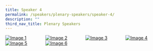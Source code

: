 ```yaml
---
title: Speaker 4
permalink: /speakers/plenary-speakers/speaker-4/
description: ""
third_nav_title: Plenary Speakers
---
```

<div style="display: flex; flex-wrap: wrap;">
  <div style="flex-basis: 25%; max-width: 25%;">
    <a href="www.youtube.com"><img alt="Image 1" src="/images/HPB_R_V_CMYK_Logo%201.png"></a>
  </div>
  <div style="flex-basis: 25%; max-width: 25%;">
    <a href="link2"><img alt="Image 2" src="/images/HPB_R_V_CMYK_Logo%201.png"></a>
  </div>
  <div style="flex-basis: 25%; max-width: 25%;">
    <a href="link3"><img alt="Image 3" src="/images/HPB_R_V_CMYK_Logo%201.png"></a>
  </div>
  <div style="flex-basis: 25%; max-width: 25%;">
    <a href="link4"><img alt="Image 4" src="/images/HPB_R_V_CMYK_Logo%201.png"></a>
  </div>
</div>
<div style="display: flex; flex-wrap: wrap;">
  <div style="flex-basis: 25%; max-width: 25%;">
    <a href="link5"><img alt="Image 5" src="/images/HPB_R_V_CMYK_Logo%201.png"></a>
  </div>
  <div style="flex-basis: 25%; max-width:25%;">
    <a href="www.google.com"><img alt="Image 6" src="/images/HPB_R_V_CMYK_Logo%201.png"></a>
  </div>
</div>
